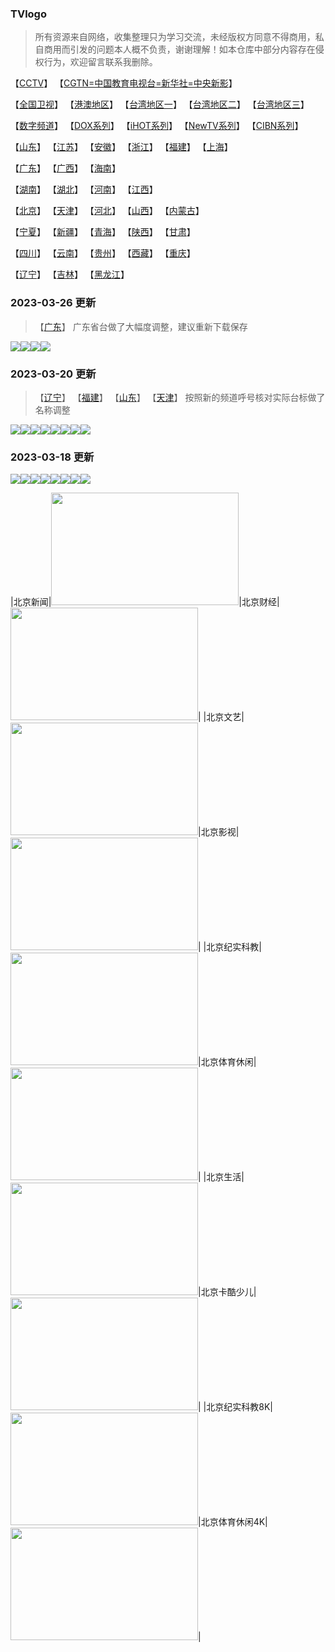 ### TVlogo
> 所有资源来自网络，收集整理只为学习交流，未经版权方同意不得商用，私自商用而引发的问题本人概不负责，谢谢理解！如本仓库中部分内容存在侵权行为，欢迎留言联系我删除。
> 
【[CCTV](./md/01.md)】  【[CGTN=中国教育电视台=新华社=中央新影](./md/02.md)】

【[全国卫视](./md/03.md)】  【[港澳地区](./md/04.md)】  【[台湾地区一](./md/05.md)】  【[台湾地区二](./md/06.md)】  【[台湾地区三](./md/07.md)】

【[数字频道](./md/10.md)】  【[DOX系列](./md/11.md)】  【[iHOT系列](./md/12.md)】  【[NewTV系列](./md/13.md)】  【[CIBN系列](./md/14.md)】

【[山东](./md/20.md)】  【[江苏](./md/21.md)】  【[安徽](./md/22.md)】  【[浙江](./md/23.md)】  【[福建](./md/24.md)】  【[上海](./md/25.md)】

【[广东](./md/26.md)】  【[广西](./md/27.md)】  【[海南](./md/28.md)】

【[湖南](./md/29.md)】  【[湖北](./md/30.md)】  【[河南](./md/31.md)】  【[江西](./md/32.md)】

【[北京](./md/33.md)】  【[天津](./md/34.md)】  【[河北](./md/35.md)】  【[山西](./md/36.md)】  【[内蒙古](./md/37.md)】

【[宁夏](./md/38.md)】  【[新疆](./md/39.md)】  【[青海](./md/40.md)】  【[陕西](./md/41.md)】  【[甘肃](./md/42.md)】

【[四川](./md/43.md)】  【[云南](./md/44.md)】  【[贵州](./md/45.md)】  【[西藏](./md/46.md)】  【[重庆](./md/47.md)】

【[辽宁](./md/48.md)】  【[吉林](./md/49.md)】  【[黑龙江](./md/50.md)】

### 2023-03-26 更新
> 【[广东](./md/26.md)】
> 广东省台做了大幅度调整，建议重新下载保存

<img src="https://raw.githubusercontent.com/wanglindl/TVlogo/main/img/jingcai01.png"><img src="https://raw.githubusercontent.com/wanglindl/TVlogo/main/img/jingcai02.png"><img src="https://raw.githubusercontent.com/wanglindl/TVlogo/main/img/jingcai03.png"><img src="https://raw.githubusercontent.com/wanglindl/TVlogo/main/img/jingcai04.png">

### 2023-03-20 更新
> 【[辽宁](./md/48.md)】  【[福建](./md/24.md)】  【[山东](./md/20.md)】  【[天津](./md/34.md)】
> 按照新的频道呼号核对实际台标做了名称调整

<img src="https://raw.githubusercontent.com/wanglindl/TVlogo/main/img/leyou.png"><img src="https://raw.githubusercontent.com/wanglindl/TVlogo/main/img/huashu4k.png"><img src="https://raw.githubusercontent.com/wanglindl/TVlogo/main/img/TaiwanPlus.png"><img src="https://raw.githubusercontent.com/wanglindl/TVLogo/main/img/Fujian9.png"><img src="https://raw.githubusercontent.com/wanglindl/TVLogo/main/img/bjtjcai.png"><img src="https://raw.githubusercontent.com/wanglindl/TVlogo/main/img/Hubei7.png"><img src="https://raw.githubusercontent.com/wanglindl/TVlogo/main/img/Mnews.png"><img src="https://raw.githubusercontent.com/wanglindl/TVlogo/main/img/inbm.png">

### 2023-03-18 更新
<img src="https://raw.githubusercontent.com/wanglindl/TVlogo/main/img/Beijing1.png"><img src="https://raw.githubusercontent.com/wanglindl/TVlogo/main/img/Beijing2.png"><img src="https://raw.githubusercontent.com/wanglindl/TVlogo/main/img/Beijing3.png"><img src="https://raw.githubusercontent.com/wanglindl/TVlogo/main/img/Beijing4.png"><img src="https://raw.githubusercontent.com/wanglindl/TVlogo/main/img/Beijing5.png"><img src="https://raw.githubusercontent.com/wanglindl/TVlogo/main/img/Beijing6.png"><img src="https://raw.githubusercontent.com/wanglindl/TVlogo/main/img/Beijing7.png"><img src="https://raw.githubusercontent.com/wanglindl/TVlogo/main/img/Beijing8.png">

|北京新闻|<img src="https://raw.githubusercontent.com/wanglindl/TVLogo/main/img/Beijing1.png" width="300" height="180">|北京财经|<img src="https://raw.githubusercontent.com/wanglindl/TVLogo/main/img/Beijing2.png" width="300" height="180">|
|北京文艺|<img src="https://raw.githubusercontent.com/wanglindl/TVLogo/main/img/Beijing3.png" width="300" height="180">|北京影视|<img src="https://raw.githubusercontent.com/wanglindl/TVLogo/main/img/Beijing4.png" width="300" height="180">|
|北京纪实科教|<img src="https://raw.githubusercontent.com/wanglindl/TVLogo/main/img/Beijing5.png" width="300" height="180">|北京体育休闲|<img src="https://raw.githubusercontent.com/wanglindl/TVLogo/main/img/Beijing6.png" width="300" height="180">|
|北京生活|<img src="https://raw.githubusercontent.com/wanglindl/TVLogo/main/img/Beijing7.png" width="300" height="180">|北京卡酷少儿|<img src="https://raw.githubusercontent.com/wanglindl/TVLogo/main/img/Beijing8.png" width="300" height="180">|
|北京纪实科教8K|<img src="https://raw.githubusercontent.com/wanglindl/TVLogo/main/img/Beijing9.png" width="300" height="180">|北京体育休闲4K|<img src="https://raw.githubusercontent.com/wanglindl/TVLogo/main/img/Beijing10.png" width="300" height="180">|
